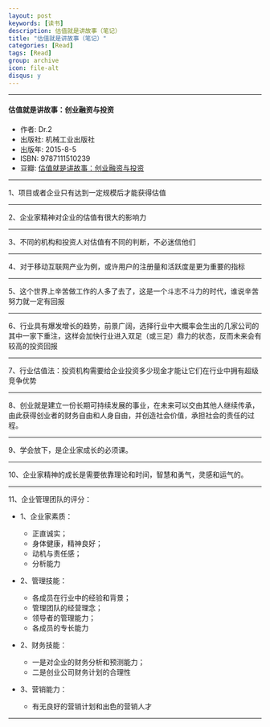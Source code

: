 ```yaml
---
layout: post
keywords: [读书]
description: 估值就是讲故事（笔记）
title: "估值就是讲故事（笔记）"
categories: [Read]
tags: [Read]
group: archive
icon: file-alt
disqus: y
---
```


------------

#### 估值就是讲故事：创业融资与投资

- 作者: Dr.2 
- 出版社: 机械工业出版社
- 出版年: 2015-8-5
- ISBN: 9787111510239
- 豆瓣: [估值就是讲故事：创业融资与投资][1]

------------
1、项目或者企业只有达到一定规模后才能获得估值

----
2、企业家精神对企业的估值有很大的影响力

----
3、不同的机构和投资人对估值有不同的判断，不必迷信他们

----
4、对于移动互联网产业为例，或许用户的注册量和活跃度是更为重要的指标

----
5、这个世界上辛苦做工作的人多了去了，这是一个斗志不斗力的时代，谁说辛苦努力就一定有回报

----
6、行业具有爆发增长的趋势，前景广阔，选择行业中大概率会生出的几家公司的其中一家下重注，这样会加快行业进入双足（或三足）鼎力的状态，反而未来会有较高的投资回报

----
7、行业估值法：投资机构需要给企业投资多少现金才能让它们在行业中拥有超级竞争优势

----
8、创业就是建立一份长期可持续发展的事业，在未来可以交由其他人继续传承，由此获得创业者的财务自由和人身自由，并创造社会价值，承担社会的责任的过程。

----
9、学会放下，是企业家成长的必须课。

----
10、企业家精神的成长是需要依靠理论和时间，智慧和勇气，灵感和运气的。

----
11、企业管理团队的评分：

- 1、企业家素质：

	- 正直诚实；
	- 身体健康，精神良好；
	- 动机与责任感；
	- 分析能力

- 2、管理技能：

	- 各成员在行业中的经验和背景；
	- 管理团队的经营理念；
	- 领导者的管理能力；
	- 各成员的专长能力

- 2、财务技能：

	- 一是对企业的财务分析和预测能力；
	- 二是创业公司财务计划的合理性

- 3、营销能力：

	- 有无良好的营销计划和出色的营销人才

------------

[1]: https://book.douban.com/subject/26588279/


